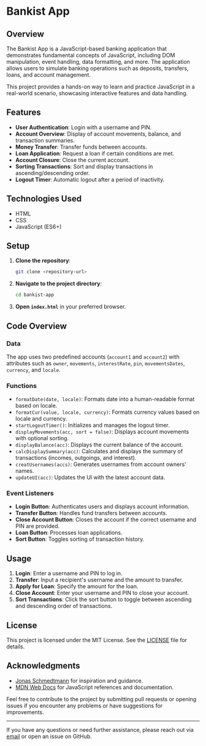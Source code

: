 # Bankist App

## Overview

The Bankist App is a JavaScript-based banking application that demonstrates fundamental concepts of JavaScript, including DOM manipulation, event handling, data formatting, and more. The application allows users to simulate banking operations such as deposits, transfers, loans, and account management.

This project provides a hands-on way to learn and practice JavaScript in a real-world scenario, showcasing interactive features and data handling.

## Features

- **User Authentication**: Login with a username and PIN.
- **Account Overview**: Display of account movements, balance, and transaction summaries.
- **Money Transfer**: Transfer funds between accounts.
- **Loan Application**: Request a loan if certain conditions are met.
- **Account Closure**: Close the current account.
- **Sorting Transactions**: Sort and display transactions in ascending/descending order.
- **Logout Timer**: Automatic logout after a period of inactivity.

## Technologies Used

- HTML
- CSS
- JavaScript (ES6+)

## Setup

1. **Clone the repository**:

   ```bash
   git clone <repository-url>
   ```

2. **Navigate to the project directory**:

   ```bash
   cd bankist-app
   ```

3. **Open `index.html`** in your preferred browser.

## Code Overview

### Data

The app uses two predefined accounts (`account1` and `account2`) with attributes such as `owner`, `movements`, `interestRate`, `pin`, `movementsDates`, `currency`, and `locale`.

### Functions

- `formatDate(date, locale)`: Formats date into a human-readable format based on locale.
- `formatCur(value, locale, currency)`: Formats currency values based on locale and currency.
- `startLogoutTimer()`: Initializes and manages the logout timer.
- `displayMovements(acc, sort = false)`: Displays account movements with optional sorting.
- `displayBalance(acc)`: Displays the current balance of the account.
- `calcDisplaySummary(acc)`: Calculates and displays the summary of transactions (incomes, outgoings, and interest).
- `creatUsernames(accs)`: Generates usernames from account owners' names.
- `updateUI(acc)`: Updates the UI with the latest account data.

### Event Listeners

- **Login Button**: Authenticates users and displays account information.
- **Transfer Button**: Handles fund transfers between accounts.
- **Close Account Button**: Closes the account if the correct username and PIN are provided.
- **Loan Button**: Processes loan applications.
- **Sort Button**: Toggles sorting of transaction history.

## Usage

1. **Login**: Enter a username and PIN to log in.
2. **Transfer**: Input a recipient's username and the amount to transfer.
3. **Apply for Loan**: Specify the amount for the loan.
4. **Close Account**: Enter your username and PIN to close your account.
5. **Sort Transactions**: Click the sort button to toggle between ascending and descending order of transactions.

<!-- ## Demo

A live demo can be viewed [here](#). (Replace with your actual demo link if available) -->

## License

This project is licensed under the MIT License. See the [LICENSE](LICENSE) file for details.

## Acknowledgments

- [Jonas Schmedtmann](https://github.com/jonasschmedtmann) for inspiration and guidance.
- [MDN Web Docs](https://developer.mozilla.org/en-US/) for JavaScript references and documentation.

Feel free to contribute to the project by submitting pull requests or opening issues if you encounter any problems or have suggestions for improvements.

---

If you have any questions or need further assistance, please reach out via [email](mailto:btfateme@gmail.com) or open an issue on GitHub.
